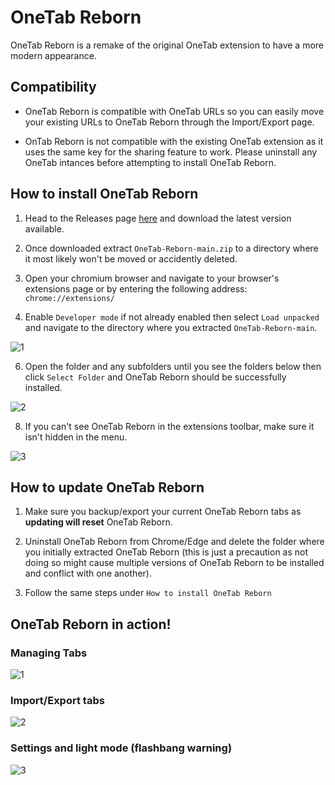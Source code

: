 # OneTab Reborn
OneTab Reborn is a remake of the original OneTab extension to have a more modern appearance.

## Compatibility
- OneTab Reborn is compatible with OneTab URLs so you can easily move your existing URLs to OneTab Reborn through the Import/Export page.

- OnTab Reborn is not compatible with the existing OneTab extension as it uses the same key for the sharing feature to work. Please uninstall any OneTab intances before attempting to install OneTab Reborn.

## How to install OneTab Reborn
1. Head to the Releases page [here](https://github.com/Nuzza/OneTab-Reborn/releases) and download the latest version available.

2. Once downloaded extract `OneTab-Reborn-main.zip` to a directory where it most likely won't be moved or accidently deleted.

3. Open your chromium browser and navigate to your browser's extensions page or by entering the following address: `chrome://extensions/`

4. Enable `Developer mode` if not already enabled then select `Load unpacked` and navigate to the directory where you extracted `OneTab-Reborn-main`.

![1](https://github.com/user-attachments/assets/f1148069-5e76-418c-85bb-0aaeabd608e1)

6. Open the folder and any subfolders until you see the folders below then click `Select Folder` and OneTab Reborn should be successfully installed.

![2](https://github.com/user-attachments/assets/4168152e-37aa-4f04-8773-96bd18645b80)

8. If you can't see OneTab Reborn in the extensions toolbar, make sure it isn't hidden in the menu.

![3](https://github.com/user-attachments/assets/0d9b3e09-edcd-4bc3-b6ff-3e85d448034e)

## How to update OneTab Reborn

1. Make sure you backup/export your current OneTab Reborn tabs as **updating will reset** OneTab Reborn.

2. Uninstall OneTab Reborn from Chrome/Edge and delete the folder where you initially extracted OneTab Reborn (this is just a precaution as not doing so might cause multiple versions of OneTab Reborn to be installed and conflict with one another).

3. Follow the same steps under `How to install OneTab Reborn`

## OneTab Reborn in action!
### Managing Tabs
![1](https://github.com/user-attachments/assets/7ba2f739-e6bb-4999-891c-8461c8e4e8ea)

### Import/Export tabs
![2](https://github.com/user-attachments/assets/38a58e10-fdab-475e-8489-7af73d03a38e)

### Settings and light mode (flashbang warning)
![3](https://github.com/user-attachments/assets/e496ef25-de1c-4890-9dc3-743219f51ac6)

